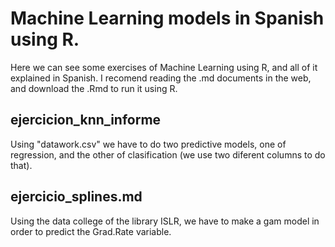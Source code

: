 # Machine Learning models in Spanish using R.

Here we can see some exercises of Machine Learning using R, and all of it explained in Spanish.
I recomend reading the .md documents in the web, and download the .Rmd to run it using R.

## ejercicion_knn_informe
Using "datawork.csv" we have to do two predictive models, one of regression, and the other of clasification (we use
two diferent columns to do that).

## ejercicio_splines.md 
Using the data college of the library ISLR, we have to make a gam model in order to predict the Grad.Rate variable.